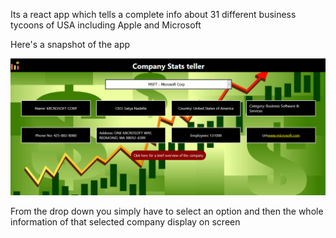 Its a react app which tells a complete info about 31 different business  tycoons of USA including Apple and Microsoft 

Here's a snapshot of the app

<img src="Demo.png" alt="something went wrong"/>

From the drop down you simply have to select an option and then the whole information of that selected company display on screen